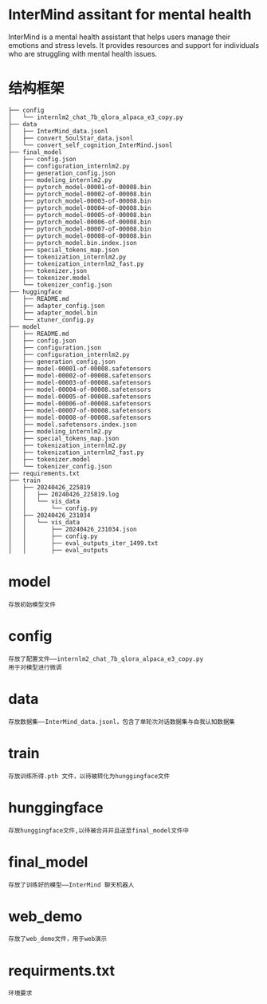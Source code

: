 # InterMind assitant for mental health
InterMind is a mental health assistant that helps users manage their emotions and stress levels. It provides resources and support for individuals who are struggling with mental health issues.

# 结构框架
```
├── config
│   └── internlm2_chat_7b_qlora_alpaca_e3_copy.py
├── data
│   ├── InterMind_data.jsonl
│   ├── convert_SoulStar_data.jsonl
│   └── convert_self_cognition_InterMind.jsonl
├── final_model
│   ├── config.json
│   ├── configuration_internlm2.py
│   ├── generation_config.json
│   ├── modeling_internlm2.py
│   ├── pytorch_model-00001-of-00008.bin
│   ├── pytorch_model-00002-of-00008.bin
│   ├── pytorch_model-00003-of-00008.bin
│   ├── pytorch_model-00004-of-00008.bin
│   ├── pytorch_model-00005-of-00008.bin
│   ├── pytorch_model-00006-of-00008.bin
│   ├── pytorch_model-00007-of-00008.bin
│   ├── pytorch_model-00008-of-00008.bin
│   ├── pytorch_model.bin.index.json
│   ├── special_tokens_map.json
│   ├── tokenization_internlm2.py
│   ├── tokenization_internlm2_fast.py
│   ├── tokenizer.json
│   ├── tokenizer.model
│   └── tokenizer_config.json
├── huggingface
│   ├── README.md
│   ├── adapter_config.json
│   ├── adapter_model.bin
│   └── xtuner_config.py
├── model
│   ├── README.md
│   ├── config.json
│   ├── configuration.json
│   ├── configuration_internlm2.py
│   ├── generation_config.json
│   ├── model-00001-of-00008.safetensors
│   ├── model-00002-of-00008.safetensors
│   ├── model-00003-of-00008.safetensors
│   ├── model-00004-of-00008.safetensors
│   ├── model-00005-of-00008.safetensors
│   ├── model-00006-of-00008.safetensors
│   ├── model-00007-of-00008.safetensors
│   ├── model-00008-of-00008.safetensors
│   ├── model.safetensors.index.json
│   ├── modeling_internlm2.py
│   ├── special_tokens_map.json
│   ├── tokenization_internlm2.py
│   ├── tokenization_internlm2_fast.py
│   ├── tokenizer.model
│   └── tokenizer_config.json
├── requirements.txt
├── train
│   ├── 20240426_225819
│   │   ├── 20240426_225819.log
│   │   └── vis_data
│   │       └── config.py
│   ├── 20240426_231034
│   │   └── vis_data
│   │       ├── 20240426_231034.json
│   │       ├── config.py
│   │       ├── eval_outputs_iter_1499.txt
│   │       ├── eval_outputs
```
# model
    存放初始模型文件
# config 
    存放了配置文件——internlm2_chat_7b_qlora_alpaca_e3_copy.py
    用于对模型进行微调
# data 
    存放数据集——InterMind_data.jsonl，包含了单轮次对话数据集与自我认知数据集
# train
    存放训练所得.pth 文件，以待被转化为hunggingface文件
# hunggingface
    存放hunggingface文件,以待被合并并且送至final_model文件中
# final_model 
    存放了训练好的模型——InterMind 聊天机器人
#   web_demo
    存放了web_demo文件，用于web演示
#   requirments.txt
    环境要求
